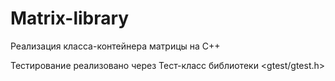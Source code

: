 # Matrix-library

Реализация класса-контейнера матрицы на С++

Тестирование реализовано через Тест-класс библиотеки <gtest/gtest.h>
